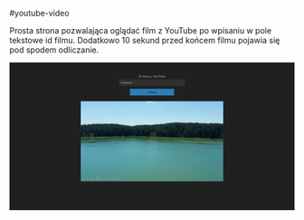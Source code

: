 #youtube-video

Prosta strona pozwalająca oglądać film z YouTube po wpisaniu w pole tekstowe id filmu. Dodatkowo 10 sekund przed końcem filmu pojawia się pod spodem odliczanie.

![alt text](https://github.com/viperproo/youtube-video/blob/main/screenshots/Screenshot.png)

